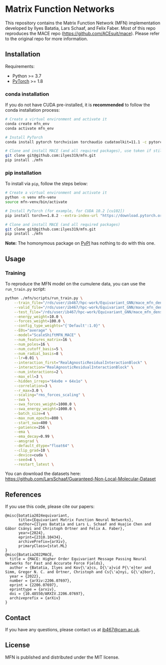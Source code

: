 # Matrix Function Networks

This repository contains the Matrix Function Network (MFN) implementation developed by
Ilyes Batatia, Lars Schaaf, and Felix Faber. Most of this repo reproduces the MACE repo (https://github.com/ACEsuit/mace). Please refer to the original repo for more information.

## Installation

Requirements:
* Python >= 3.7
* [PyTorch](https://pytorch.org/) >= 1.8

### conda installation

If you do not have CUDA pre-installed, it is **recommended** to follow the conda installation process:
```sh
# Create a virtual environment and activate it
conda create mfn_env
conda activate mfn_env

# Install PyTorch
conda install pytorch torchvision torchaudio cudatoolkit=11.1 -c pytorch-lts -c conda-forge

# Clone and install MACE (and all required packages), use token if still private repo
git clone git@github.com:ilyes319/mfn.git
pip install ./mfn
```

### pip installation

To install via `pip`, follow the steps below:
```sh
# Create a virtual environment and activate it
python -m venv mfn-venv
source mfn-venv/bin/activate

# Install PyTorch (for example, for CUDA 10.2 [cu102])
pip install torch==1.8.2 --extra-index-url "https://download.pytorch.org/whl/lts/1.8/cu102"

# Clone and install MACE (and all required packages)
git clone git@github.com:ilyes319/mfn.git
pip install ./mfn
```

**Note:** The homonymous package on [PyPI](https://pypi.org/project/MACE/) has nothing to do with this one.

## Usage

### Training 

To reproduce the MFN model on the cumulene data, you can use the `run_train.py` script:

```sh
python ./mfn/scripts/run_train.py \
    --train_file="/rds/user/ib467/hpc-work/Equivariant_GNN/mace_mfn_density/GNL-v0.2/gnl-v0.2-train.xyz" \
    --valid_file="/rds/user/ib467/hpc-work/Equivariant_GNN/mace_mfn_density/GNL-v0.2/gnl-v0.2-val.xyz" \
    --test_file="/rds/user/ib467/hpc-work/Equivariant_GNN/mace_mfn_density/GNL-v0.2/gnl-v0.2-test.xyz" \
    --energy_weight=10.0 \
    --forces_weight=100.0 \
    --config_type_weights="{'Default':1.0}" \
    --E0s="average" \
    --model="ScaleShiftMFN_MACE" \
    --num_features_matrix=16 \
    --num_poles=16 \
    --num_cutoff_basis=5 \
    --num_radial_basis=8 \
    --lr=0.01 \
    --interaction_first="RealAgnosticResidualInteractionBlock" \
    --interaction="RealAgnosticResidualInteractionBlock" \
    --num_interactions=2 \
    --max_ell=3 \
    --hidden_irreps="64x0e + 64x1o" \
    --correlation=3 \
    --r_max=3.0 \
    --scaling="rms_forces_scaling" \
    --swa \
    --swa_forces_weight=1000.0 \
    --swa_energy_weight=1000.0 \
    --batch_size=4 \
    --max_num_epochs=800 \
    --start_swa=400 \
    --patience=256 \
    --ema \
    --ema_decay=0.99 \
    --amsgrad \
    --default_dtype="float64" \
    --clip_grad=10 \
    --device=cuda \
    --seed=4 \
    --restart_latest \
```

You can download the datasets here: https://github.com/LarsSchaaf/Guaranteed-Non-Local-Molecular-Dataset
## References

If you use this code, please cite our papers:
```text
@misc{batatia2024equivariant,
      title={Equivariant Matrix Function Neural Networks}, 
      author={Ilyes Batatia and Lars L. Schaaf and Huajie Chen and Gábor Csányi and Christoph Ortner and Felix A. Faber},
      year={2024},
      eprint={2310.10434},
      archivePrefix={arXiv},
      primaryClass={stat.ML}
}
@misc{Batatia2022MACE,
  title = {MACE: Higher Order Equivariant Message Passing Neural Networks for Fast and Accurate Force Fields},
  author = {Batatia, Ilyes and Kov{\'a}cs, D{\'a}vid P{\'e}ter and Simm, Gregor N. C. and Ortner, Christoph and Cs{\'a}nyi, G{\'a}bor},
  year = {2022},
  number = {arXiv:2206.07697},
  eprint = {2206.07697},
  eprinttype = {arxiv},
  doi = {10.48550/ARXIV.2206.07697},
  archiveprefix = {arXiv}
}
```

## Contact

If you have any questions, please contact us at ib467@cam.ac.uk.

## License

MFN is published and distributed under the MIT license.
